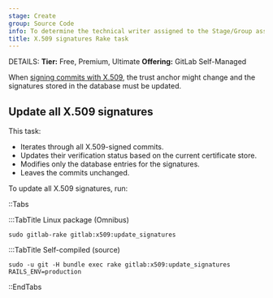 ```yaml
---
stage: Create
group: Source Code
info: To determine the technical writer assigned to the Stage/Group associated with this page, see https://handbook.gitlab.com/handbook/product/ux/technical-writing/#assignments
title: X.509 signatures Rake task
---
```


DETAILS:
**Tier:** Free, Premium, Ultimate
**Offering:** GitLab Self-Managed

When [signing commits with X.509](../user/project/repository/signed_commits/x509.md),
the trust anchor might change and the signatures stored in the database must be updated.

## Update all X.509 signatures

This task:

- Iterates through all X.509-signed commits.
- Updates their verification status based on the current certificate store.
- Modifies only the database entries for the signatures.
- Leaves the commits unchanged.

To update all X.509 signatures, run:

::Tabs

:::TabTitle Linux package (Omnibus)

```shell
sudo gitlab-rake gitlab:x509:update_signatures
```

:::TabTitle Self-compiled (source)

```shell
sudo -u git -H bundle exec rake gitlab:x509:update_signatures RAILS_ENV=production
```

::EndTabs
